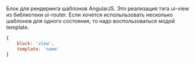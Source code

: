 Блок для рендеринга шаблонов AngularJS. Это реализация тэга ui-view из библиотеки
ui-router. Если хочется испольльзовать несколько шаблонов для одного состояния,
то надо воспользоваться модой template.

``` javascript
{
    block: 'view',
    template: 'name'
}
```
